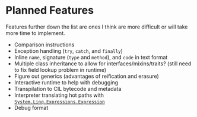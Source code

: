 # Planned Features

Features further down the list are ones I think are more difficult or will take more time to implement.

- Comparison instructions
- Exception handling (`try`, `catch`, and `finally`)
- Inline `name`, signature (`type` and `method`), and `code` in text format
- Multiple class inheritance to allow for interfaces/mixins/traits? (still need to fix field lookup problem in runtime)
- Figure out generics (advantages of reification and erasure)
- Interactive runtime to help with debugging
- Transpilation to CIL bytecode and metadata
- Interpreter translating hot paths with [`System.Linq.Expressions.Expression`](https://docs.microsoft.com/en-us/dotnet/api/system.linq.expressions.expression)
- Debug format
